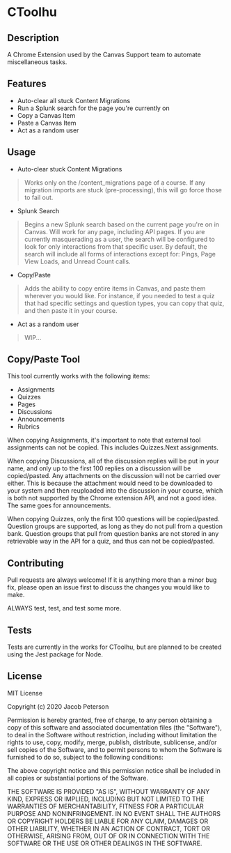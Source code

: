 # CToolhu

## Description

A Chrome Extension used by the Canvas Support team to automate miscellaneous tasks.

## Features

* Auto-clear all stuck Content Migrations
* Run a Splunk search for the page you're currently on
* Copy a Canvas Item
* Paste a Canvas Item
* Act as a random user

## Usage

* Auto-clear stuck Content Migrations
> Works only on the /content_migrations page of a course. If any migration imports are stuck (pre-processing), this will go force those to fail out.
* Splunk Search
> Begins a new Splunk search based on the current page you're on in Canvas. Will work for any page, including API pages. If you are currently masquerading as a user, the search will be configured to look for only interactions from that specific user. By default, the search will include all forms of interactions except for: Pings, Page View Loads, and Unread Count calls.
* Copy/Paste
> Adds the ability to copy entire items in Canvas, and paste them wherever you would like. For instance, if you needed to test a quiz that had specific settings and question types, you can copy that quiz, and then paste it in your course.
* Act as a random user
> WIP...

## Copy/Paste Tool

This tool currently works with the following items:
* Assignments
* Quizzes
* Pages
* Discussions
* Announcements
* Rubrics

When copying Assignments, it's important to note that external tool assignments can not be copied. This includes Quizzes.Next assignments.

When copying Discussions, all of the discussion replies will be put in your name, and only up to the first 100 replies on a discussion will be copied/pasted. Any attachments on the discussion will not be carried over either. This is because the attachment would need to be downloaded to your system and then reuploaded into the discussion in your course, which is both not supported by the Chrome extension API, and not a good idea. The same goes for announcements.

When copying Quizzes, only the first 100 questions will be copied/pasted. Question groups are supported, as long as they do not pull from a question bank. Question groups that pull from question banks are not stored in any retrievable way in the API for a quiz, and thus can not be copied/pasted.

## Contributing

Pull requests are always welcome! If it is anything more than a minor bug fix, please open an issue first to discuss the changes you would like to make.

ALWAYS test, test, and test some more.

## Tests

Tests are currently in the works for CToolhu, but are planned to be created using the Jest package for Node.

## License

MIT License

Copyright (c) 2020 Jacob Peterson

Permission is hereby granted, free of charge, to any person obtaining a copy
of this software and associated documentation files (the "Software"), to deal
in the Software without restriction, including without limitation the rights
to use, copy, modify, merge, publish, distribute, sublicense, and/or sell
copies of the Software, and to permit persons to whom the Software is
furnished to do so, subject to the following conditions:

The above copyright notice and this permission notice shall be included in all
copies or substantial portions of the Software.

THE SOFTWARE IS PROVIDED "AS IS", WITHOUT WARRANTY OF ANY KIND, EXPRESS OR
IMPLIED, INCLUDING BUT NOT LIMITED TO THE WARRANTIES OF MERCHANTABILITY,
FITNESS FOR A PARTICULAR PURPOSE AND NONINFRINGEMENT. IN NO EVENT SHALL THE
AUTHORS OR COPYRIGHT HOLDERS BE LIABLE FOR ANY CLAIM, DAMAGES OR OTHER
LIABILITY, WHETHER IN AN ACTION OF CONTRACT, TORT OR OTHERWISE, ARISING FROM,
OUT OF OR IN CONNECTION WITH THE SOFTWARE OR THE USE OR OTHER DEALINGS IN THE
SOFTWARE.